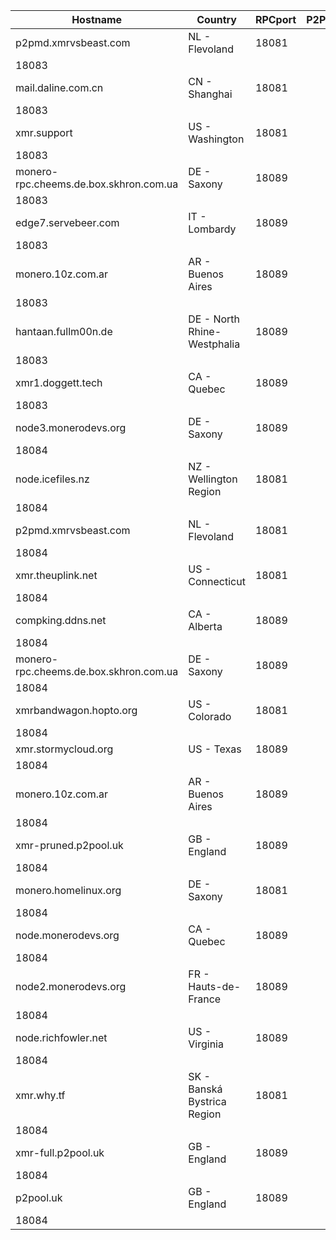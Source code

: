 Hostname | Country | RPCport | P2Pport
--- | --- | --- | ---
p2pmd.xmrvsbeast.com | NL - Flevoland | 18081
 | 18083
mail.daline.com.cn | CN - Shanghai | 18081
 | 18083
xmr.support | US - Washington | 18081
 | 18083
monero-rpc.cheems.de.box.skhron.com.ua | DE - Saxony | 18089
 | 18083
edge7.servebeer.com | IT - Lombardy | 18089
 | 18083
monero.10z.com.ar | AR - Buenos Aires | 18089
 | 18083
hantaan.fullm00n.de | DE - North Rhine-Westphalia | 18089
 | 18083
xmr1.doggett.tech | CA - Quebec | 18089
 | 18083
node3.monerodevs.org | DE - Saxony | 18089
 | 18084
node.icefiles.nz | NZ - Wellington Region | 18081
 | 18084
p2pmd.xmrvsbeast.com | NL - Flevoland | 18081
 | 18084
xmr.theuplink.net | US - Connecticut | 18081
 | 18084
compking.ddns.net | CA - Alberta | 18089
 | 18084
monero-rpc.cheems.de.box.skhron.com.ua | DE - Saxony | 18089
 | 18084
xmrbandwagon.hopto.org | US - Colorado | 18081
 | 18084
xmr.stormycloud.org | US - Texas | 18089
 | 18084
monero.10z.com.ar | AR - Buenos Aires | 18089
 | 18084
xmr-pruned.p2pool.uk | GB - England | 18089
 | 18084
monero.homelinux.org | DE - Saxony | 18081
 | 18084
node.monerodevs.org | CA - Quebec | 18089
 | 18084
node2.monerodevs.org | FR - Hauts-de-France | 18089
 | 18084
node.richfowler.net | US - Virginia | 18089
 | 18084
xmr.why.tf | SK - Banská Bystrica Region | 18081
 | 18084
xmr-full.p2pool.uk | GB - England | 18089
 | 18084
p2pool.uk | GB - England | 18089
 | 18084
